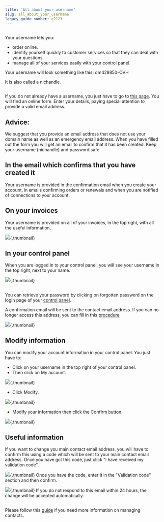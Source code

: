 ```yaml
---
title: 'All about your username'
slug: all_about_your_username
legacy_guide_number: g2123
---
```


## 
Your username lets you:


- order online.
- identify yourself quickly to customer services so that they can deal with your questions.
- manage all of your services easily with your control panel.


Your username will look something like this:
dm429850-OVH

It is also called a nichandle.


## 
If you do not already have a username, you just have to go to [this page](https://www.ovh.com/auth/?action=gotomanager&from=https://www.ovh.cz/&ovhSubsidiary=cz).
You will find an online form. Enter your details, paying special attention to provide a valid email address.

## Advice:
We suggest that you provide an email address that does not use your domain name as well as an emergency email address.
When you have filled out the form you will get an email to confirm that it has been created. Keep your username (nichandle) and password safe.


## In the email which confirms that you have created it
Your username is provided in the confirmation email when you create your account, in emails confirming orders or renewals and when you are notified of connections to your account.


## On your invoices
Your username is provided on all of your invoices, in the top right, with all the useful information.

![](images/3948.jpg){.thumbnail}


## In your control panel
When you are logged in to your control panel, you will see your username in the top right, next to your name.

![](images/3949.jpg){.thumbnail}


## 
You can retrieve your password by clicking on forgotten password on the login page of your [control panel](https://www.ovhtelecom.fr/espaceclient/login/).

A confirmation email will be sent to the contact email address. 
If you can no longer access this address, you can fill in this [procedure](https://www.ovh.co.uk/cgi-bin/procedure/procedureChangeEmail.cgi)

![](images/3936.jpg){.thumbnail}


## Modify information
You can modify your account information in your control panel.
You just have to:


- Click on your username in the top right of your control panel.
- Then click on My account.



![](images/3953.jpg){.thumbnail}

- Click Modify.



![](images/3954.jpg){.thumbnail}

- Modify your information then click the Confirm button.



![](images/3955.jpg){.thumbnail}


## Useful information
If you want to change you main contact email address, you will have to confirm this using a code which will be sent to your main contact email address.
Once you have got this code, just click "I have received my validation code".

![](images/3956.jpg){.thumbnail}
Once you have the code, enter it in the "Validation code" section and then confirm.

![](images/3957.jpg){.thumbnail}
If you do not respond to this email within 24 hours, the change will be accepted automatically.


## 
Please follow this [guide](https://www.ovh.co.uk/g1858.management_of_contacts_and_personal_information) if you need more information on managing contacts.

